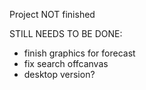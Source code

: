 Project NOT finished

STILL NEEDS TO BE DONE: 
- finish graphics for forecast
- fix search offcanvas
- desktop version?
